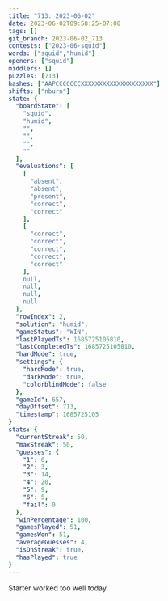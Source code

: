 ```yaml
---
title: "713: 2023-06-02"
date: 2023-06-02T09:58:25-07:00
tags: []
git_branch: 2023-06-02_713
contests: ["2023-06-squid"]
words: ["squid","humid"]
openers: ["squid"]
middlers: []
puzzles: [713]
hashes: ["AAPCCCCCCCXXXXXXXXXXXXXXXXXXXX"]
shifts: ["nburn"]
state: {
  "boardState": [
    "squid",
    "humid",
    "",
    "",
    "",
    ""
  ],
  "evaluations": [
    [
      "absent",
      "absent",
      "present",
      "correct",
      "correct"
    ],
    [
      "correct",
      "correct",
      "correct",
      "correct",
      "correct"
    ],
    null,
    null,
    null,
    null
  ],
  "rowIndex": 2,
  "solution": "humid",
  "gameStatus": "WIN",
  "lastPlayedTs": 1685725105810,
  "lastCompletedTs": 1685725105810,
  "hardMode": true,
  "settings": {
    "hardMode": true,
    "darkMode": true,
    "colorblindMode": false
  },
  "gameId": 657,
  "dayOffset": 713,
  "timestamp": 1685725105
}
stats: {
  "currentStreak": 50,
  "maxStreak": 50,
  "guesses": {
    "1": 0,
    "2": 3,
    "3": 14,
    "4": 20,
    "5": 9,
    "6": 5,
    "fail": 0
  },
  "winPercentage": 100,
  "gamesPlayed": 51,
  "gamesWon": 51,
  "averageGuesses": 4,
  "isOnStreak": true,
  "hasPlayed": true
}
---
```

<!-- more -->
Starter worked too well today. 
